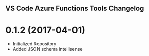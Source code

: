 ## VS Code Azure Functions Tools Changelog

<a name="0.1.2"></a>
# 0.1.2 (2017-04-01)

* Initialized Repository
* Added JSON schema intellisense

